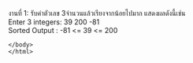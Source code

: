 <html>
  <head><title> โจทย์พื้นฐานต่างๆของภาษา c++ </title>
    <body>งานที่ 1: รับค่าตัวเลข 3จำนวนแล้วเรียงจากน้อยไปมาก แสดงผลดังนี้เช่น
<br> 
Enter 3 integers: 39 200 -81
<br>
Sorted Output : -81 <= 39 <= 200
      
    </body>
    </html>
